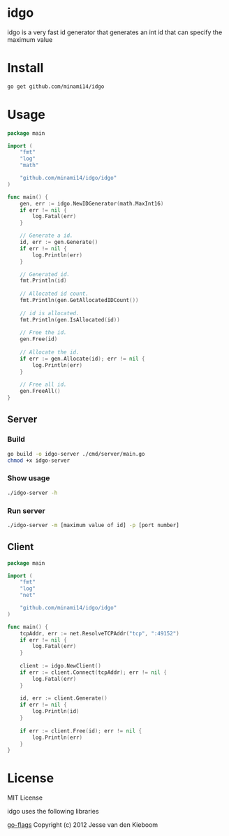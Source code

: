 # idgo
idgo is a very fast id generator that generates an int id that can specify the maximum value

# Install
```bash
go get github.com/minami14/idgo
```

# Usage
```go
package main

import (
	"fmt"
	"log"
	"math"

	"github.com/minami14/idgo/idgo"
)

func main() {
	gen, err := idgo.NewIDGenerator(math.MaxInt16)
	if err != nil {
		log.Fatal(err)
	}

	// Generate a id.
	id, err := gen.Generate()
	if err != nil {
		log.Println(err)
	}

	// Generated id.
	fmt.Println(id)
	
	// Allocated id count.
	fmt.Println(gen.GetAllocatedIDCount())
	
	// id is allocated.
	fmt.Println(gen.IsAllocated(id))
	
	// Free the id.
	gen.Free(id)
	
	// Allocate the id.
	if err := gen.Allocate(id); err != nil {
		log.Println(err)
	}
	
	// Free all id.
	gen.FreeAll()
}

```

## Server

### Build
```bash
go build -o idgo-server ./cmd/server/main.go
chmod +x idgo-server
```

### Show usage
```bash
./idgo-server -h
```

### Run server
```bash
./idgo-server -m [maximum value of id] -p [port number]
```

## Client
```go
package main

import (
	"fmt"
	"log"
	"net"

	"github.com/minami14/idgo/idgo"
)

func main() {
	tcpAddr, err := net.ResolveTCPAddr("tcp", ":49152")
	if err != nil {
		log.Fatal(err)
	}
	
	client := idgo.NewClient()
	if err := client.Connect(tcpAddr); err != nil {
		log.Fatal(err)
	}
	
	id, err := client.Generate()
	if err != nil {
		log.Println(id)
	}
	
	if err := client.Free(id); err != nil {
		log.Println(err)
	}
}
```

# License
MIT License

idgo uses the following libraries

[go-flags](https://github.com/jessevdk/go-flags/blob/master/LICENSE) Copyright (c) 2012 Jesse van den Kieboom
